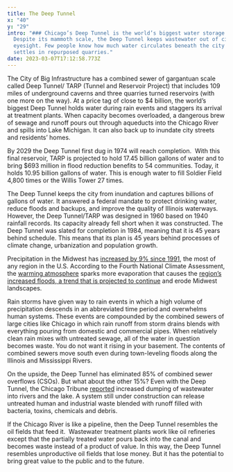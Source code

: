```yaml
---
title: The Deep Tunnel
x: "40"
y: "29"
intro: "### Chicago’s Deep Tunnel is the world’s biggest water storage system.
  Despite its mammoth scale, the Deep Tunnel keeps wastewater out of civic
  eyesight. Few people know how much water circulates beneath the city or
  settles in repurposed quarries."
date: 2023-03-07T17:12:58.773Z
---
```

The City of Big Infrastructure has a combined sewer of gargantuan scale called Deep Tunnel/ TARP (Tunnel and Reservoir Project) that includes 109 miles of underground caverns and three quarries turned reservoirs (with one more on the way). At a price tag of close to $4 billion, the world’s biggest Deep Tunnel holds water during rain events and staggers its arrival at treatment plants. When capacity becomes overloaded, a dangerous brew of sewage and runoff pours out through aqueducts into the Chicago River and spills into Lake Michigan. It can also back up to inundate city streets and residents’ homes.



By 2029 the Deep Tunnel first dug in 1974 will reach completion.  With this final reservoir, TARP is projected to hold 17.45 billion gallons of water and to bring $693 million in flood reduction benefits to 54 communities. Today, it holds 10.95 billion gallons of water. This is enough water to fill Soldier Field 4,800 times or the Willis Tower 27 times.



The Deep Tunnel keeps the city from inundation and captures billions of gallons of water. It answered a federal mandate to protect drinking water, reduce floods and backups, and improve the quality of Illinois waterways. However, the Deep Tunnel/TARP was designed in 1960 based on 1940 rainfall records. Its capacity already fell short when it was constructed. The Deep Tunnel was slated for completion in 1984, meaning that it is 45 years behind schedule. This means that its plan is 45 years behind processes of climate change, urbanization and population growth.



Precipitation in the Midwest has [increased by 9% since 1991](https://nca2014.globalchange.gov/report/our-changing-climate/precipitation-change), the most of any region in the U.S. According to the Fourth National Climate Assessment, the [warming atmosphere](https://nca2014.globalchange.gov/report/our-changing-climate/precipitation-change) sparks more evaporation that causes the [region’s increased floods, a trend that is projected to continue](https://nca2014.globalchange.gov/report/our-changing-climate/precipitation-change) and erode Midwest landscapes.



Rain storms have given way to rain events in which a high volume of precipitation descends in an abbreviated time period and overwhelms human systems. These events are compounded by the combined sewers of large cities like Chicago in which rain runoff from storm drains blends with everything pouring from domestic and commercial pipes. When relatively clean rain mixes with untreated sewage, all of the water in question becomes waste. You do not want it rising in your basement. The contents of combined sewers move south even during town-leveling floods along the Illinois and Mississippi Rivers. 



On the upside, the Deep Tunnel has eliminated 85% of combined sewer overflows (CSOs). But what about the other 15%? Even with the Deep Tunnel, the Chicago Tribune [reported](https://www.chicagotribune.com/lifestyles/ct-xpm-2011-03-19-ct-met-0320-deep-tunnel-problems-20110319-story.html) increased dumping of wastewater into rivers and the lake. A system still under construction can release untreated human and industrial waste blended with runoff filled with bacteria, toxins, chemicals and debris.



If the Chicago River is like a pipeline, then the Deep Tunnel resembles the oil fields that feed it.  Wastewater treatment plants work like oil refineries except that the partially treated water pours back into the canal and becomes waste instead of a product of value. In this way, the Deep Tunnel resembles unproductive oil fields that lose money. But it has the potential to bring great value to the public and to the future.